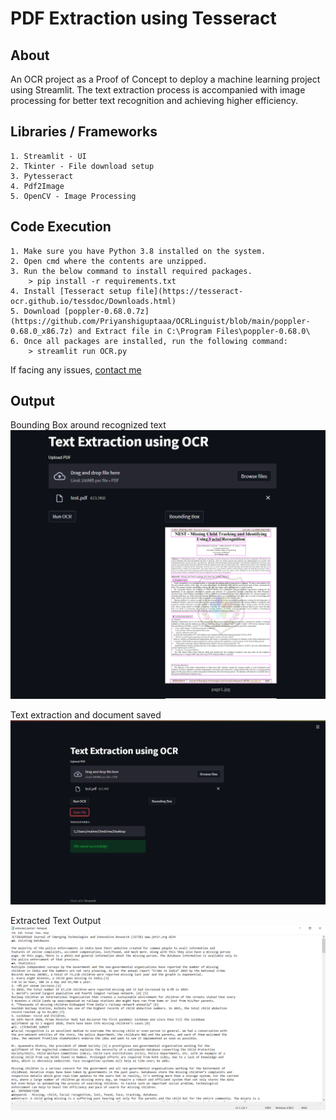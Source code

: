 # PDF Extraction using Tesseract
## About
An OCR project as a Proof of Concept to deploy a machine learning project using Streamlit. The text extraction process is accompanied with image processing for better text recognition and achieving higher efficiency. 

## Libraries / Frameworks
    1. Streamlit - UI
    2. Tkinter - File download setup
    3. Pytesseract
    4. Pdf2Image
    5. OpenCV - Image Processing
   
## Code Execution
    1. Make sure you have Python 3.8 installed on the system.
    2. Open cmd where the contents are unzipped.
    3. Run the below command to install required packages.
        > pip install -r requirements.txt
    4. Install [Tesseract setup file](https://tesseract-ocr.github.io/tessdoc/Downloads.html)
    5. Download [poppler-0.68.0.7z](https://github.com/Priyanshiguptaaa/OCRLinguist/blob/main/poppler-0.68.0_x86.7z) and Extract file in C:\Program Files\poppler-0.68.0\
    6. Once all packages are installed, run the following command:
        > streamlit run OCR.py

If facing any issues, [contact me](mailto:marlon.labor.delatorre@gmail.com)

## Output

Bounding Box around recognized text
![output1](output1.png)

Text extraction and document saved
![output2](output2.png)

Extracted Text Output
![output3](output3.png)

